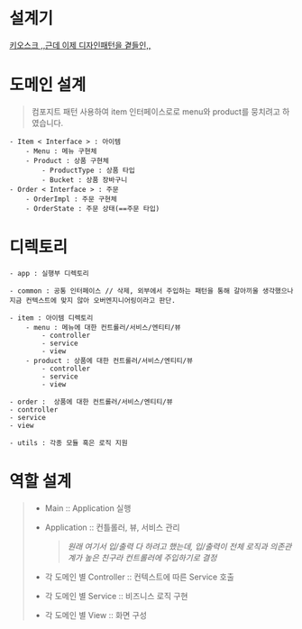 # 설계기

[키오스크 ,,근데 이제 디자인패턴을 곁들인,,](https://vanillacake369.notion.site/d73e0712619d44fa902560e1a83753b3?pvs=4)

# 도메인 설계

> 컴포지트 패턴 사용하여 item 인터페이스로로 menu와 product를 뭉치려고 하였습니다.

```
- Item < Interface > : 아이템
    - Menu : 메뉴 구현체
    - Product : 상품 구현체
        - ProductType : 상품 타입
        - Bucket : 상품 장바구니
- Order < Interface > : 주문
    - OrderImpl : 주문 구현체
    - OrderState : 주문 상태(==주문 타입)
```

# 디렉토리

```
- app : 실행부 디렉토리

- common : 공통 인터페이스 // 삭제, 외부에서 주입하는 패턴을 통해 갈아끼울 생각했으나 지금 컨텍스트에 맞지 않아 오버엔지니어링이라고 판단.

- item : 아이템 디렉토리
    - menu : 메뉴에 대한 컨트롤러/서비스/엔티티/뷰
        - controller
        - service
        - view
    - product : 상품에 대한 컨트롤러/서비스/엔티티/뷰
        - controller
        - service
        - view

- order :  상품에 대한 컨트롤러/서비스/엔티티/뷰
- controller
- service
- view

- utils : 각종 모듈 혹은 로직 지원
```

# 역할 설계

>
> - Main :: Application 실행
>
>
> - Application :: 컨틀롤러, 뷰, 서비스 관리
>   > *원래 여기서 입/출력 다 하려고 했는데, 입/출력이 전체 로직과 의존관계가 높은 친구라 컨트롤러에 주입하기로 결정*
> - 각 도메인 별 Controller :: 컨텍스트에 따른 Service 호출
>
>
> - 각 도메인 별 Service :: 비즈니스 로직 구현
>
>
> - 각 도메인 별 View :: 화면 구성